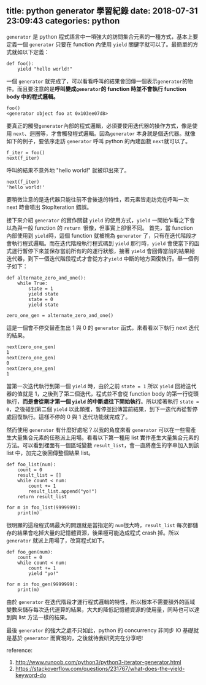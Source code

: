 title: python generator 學習紀錄
date: 2018-07-31 23:09:43
categories: python
---
``generator`` 是 python 程式語言中一項強大的訪問集合元素的一種方式，基本上要定義一個 ``generator`` 只要在 function 內使用 ``yield`` 關鍵字就可以了。最簡單的方式就如以下定義：
```python=
def foo():
    yield "hello world!"
```
一個 ``generator`` 就完成了，可以看看呼叫的結果會回傳一個表示``generator``的物件。而且要注意的是**呼叫變成``generator``的 function 時並不會執行 function body 中的程式邏輯。**
```
foo()
<generator object foo at 0x103ee07d8>
```
要真正的觸發``generator``內部的程式邏輯，必須要使用迭代器的操作方式，像是使用 ``next``、迴圈等，才會觸發程式邏輯。因為``generator`` 本身就是個迭代器。就像如下的例子，要依序走訪 ``generator`` 呼叫 python 的內建函數 ``next``就可以了。
```python=
f_iter = foo()
next(f_iter)
```
呼叫的結果不意外地 "hello world!" 就被印出來了。
```
next(f_iter)
'hello world!'
```
要稍微注意的是迭代器只能往前不會後退的特性，若元素皆走訪完在呼叫一次 next 時會噴出 StopIteration 錯誤。

接下來介紹 ``generator`` 的實作關鍵 ``yield`` 的使用方式，``yield`` 一開始乍看之下會以為與一般 function 的 ``return ``很像，但事實上卻很不同。 
首先，當 function 內部使用到 ``yield``時，這個 function 就被視為 ``generator`` 了，只有在迭代階段才會執行程式邏輯。而在迭代階段執行程式碼到 ``yield`` 那行時，``yield`` 會使當下的函式運行暫停下來並保存當前所有的的運行狀態，接著 ``yield`` 會回傳當前的結果給迭代器，到下一個迭代階段程式才會從方才``yield`` 中斷的地方回復執行。舉一個例子如下：
```python=
def alternate_zero_and_one():
    while True:
        state = 1
        yield state
        state = 0
        yield state

zero_one_gen = alternate_zero_and_one()
```
這是一個會不停交替產生出 1 與 0 的 ``generator`` 函式，來看看以下執行 next 迭代的結果。
```
next(zero_one_gen)
1
next(zero_one_gen)
0
next(zero_one_gen)
1
```
當第一次迭代執行到第一個 ``yield`` 時，由於之前 ``state = 1`` 所以 ``yield`` 回給迭代器的值就是 1，之後到了第二個迭代，程式並不會從 function body 的第一行從頭執行，**而是會從剛才第一個 ``yield`` 的中斷處往下開始執行**。所以接著執行 ``state = 0``，之後碰到第二個 ``yield`` 以此類推，暫停並回傳當前結果，到下一迭代再從暫停處回復執行。這樣不停的 0 與 1 迭代功能就完成了。

然而使用 ``generator`` 有什麼好處呢？以我的角度來看 ``generator`` 可以在一些需產生大量集合元素的任務派上用場。看看以下第一種用 list 實作產生大量集合元素的方法。可以看到裡面有一個區域變數 `result_list`，會一直將產生的字串加入到該 list 中，加完之後回傳整個結果 list。 
```python=
def foo_list(num):
    count = 0
    result_list = []
    while count < num:
        count += 1
        result_list.append("yo!")
    return result_list

for m in foo_list(9999999):
    print(m)
```
很明顯的這段程式碼最大的問題就是當指定的 ``num``很大時，`result_list` 每次都儲存的結果會吃掉大量的記憶體資源，後果極可能造成程式 crash 掉。所以``generator`` 就派上用場了，改寫程式如下。
```python=
def foo_gen(num):
    count = 0
    while count < num:
        count += 1
        yield "yo!"

for m in foo_gen(9999999):
    print(m)
```
由於 ``generator`` 在迭代階段才運行程式邏輯的特性，所以根本不需要額外的區域變數來儲存每次迭代運算的結果，大大的降低記憶體資源的使用量，同時也可以達到與 list 方法一樣的結果。

最後 ``generator`` 的強大之處不只如此，python 的 concurrency 非同步 IO 基礎就是基於
``generator`` 而實現的，之後就待我研究完在分享吧!

reference:
1. http://www.runoob.com/python3/python3-iterator-generator.html
2. https://stackoverflow.com/questions/231767/what-does-the-yield-keyword-do
